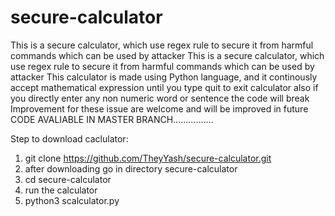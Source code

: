 # secure-calculator
This is a secure calculator, which use regex rule to secure it from harmful commands which can be used by attacker
This is a secure calculator, which use regex rule to secure it from harmful commands which can be used by attacker 
This calculator is made using Python language, and it continously accept mathematical expression until you type quit to exit calculator also if you directly enter any non numeric word or sentence the code will break Improvement for these issue are welcome and will be improved in future 
CODE AVALIABLE IN MASTER BRANCH................

Step to download caclulator:
1. git clone https://github.com/TheyYash/secure-calculator.git
2. after downloading go in directory secure-calculator
3. cd secure-calculator
4. run the calculator
5. python3 scalculator.py
